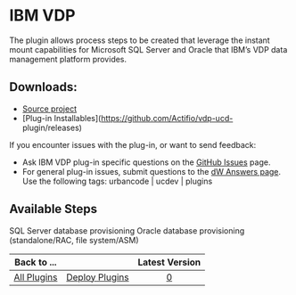 
IBM VDP
=======


The plugin allows process steps to be created that leverage the instant mount capabilities for Microsoft SQL Server and 
Oracle that IBM’s VDP data management platform provides.


Downloads:
----------


* [Source 
project](https://github.com/Actifio/vdp-ucd-plugin)
* [Plug-in Installables](https://github.com/Actifio/vdp-ucd-
plugin/releases)


If you encounter issues with the plug-in, or want to send feedback:


* Ask IBM VDP plug-in specific 
questions on the [GitHub Issues](https://github.com/Actifio/vdp-ucd-plugin/issues) page.
* For general plug-in issues, 
submit questions to the [dW Answers page](https://developer.ibm.com/answers/smart-spaces/23/urbancode.html). Use the 
following tags: urbancode | ucdev | plugins



Available Steps
---------------


SQL Server database provisioning Oracle
 database provisioning (standalone/RAC, file system/ASM)






|Back to ...||Latest Version|
| :---: | :---: | :---: |
|[All Plugins](../../index.md)|[Deploy Plugins](../README.md)|[0]()|
